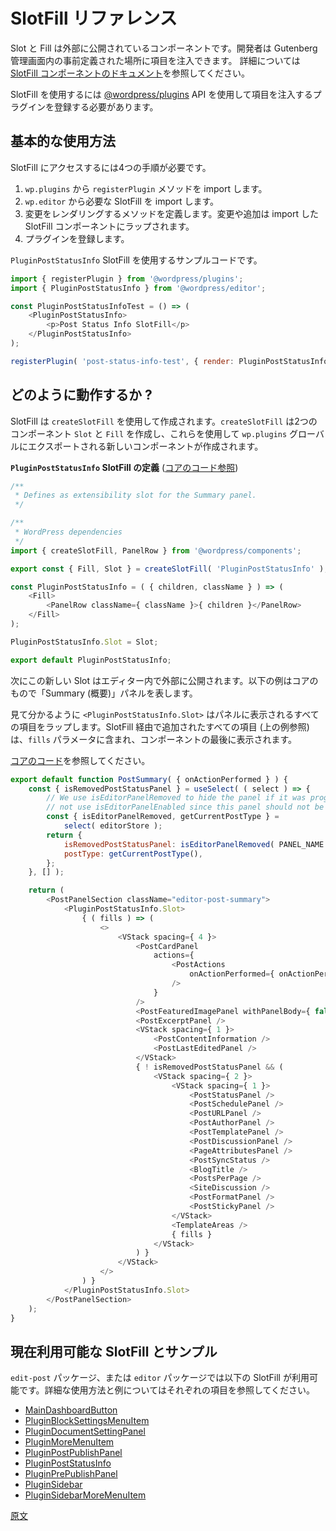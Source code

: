 <!--
# SlotFills Reference
 -->
# SlotFill リファレンス

<!--
Slot and Fill are components that have been exposed to allow developers to inject items into some predefined places in the Gutenberg admin experience.
Please see the [SlotFill component docs](/packages/components/src/slot-fill/README.md) for more details.

In order to use them, we must leverage the [@wordpress/plugins](/packages/plugins/README.md) api to register a plugin that will inject our items.
 -->
Slot と Fill は外部に公開されているコンポーネントです。開発者は Gutenberg 管理画面内の事前定義された場所に項目を注入できます。
詳細については [SlotFill コンポーネントのドキュメント](https://github.com/WordPress/gutenberg/blob/trunk/packages/components/src/slot-fill/README.md)を参照してください。

SlotFill を使用するには [@wordpress/plugins](https://github.com/WordPress/gutenberg/tree/trunk/packages/plugins) API を使用して項目を注入するプラグインを登録する必要があります。

<!--
## Usage overview
 -->
## 基本的な使用方法

<!--
In order to access the SlotFills, we need to do four things:

1. Import the `registerPlugin` method from `wp.plugins`.
2. Import the SlotFill we want from `wp.editor`.
3. Define a method to render our changes. Our changes/additions will be wrapped in the SlotFill component we imported.
4. Register the plugin.

Here is an example using the `PluginPostStatusInfo` slotFill:
 -->

SlotFill にアクセスするには4つの手順が必要です。

1. `wp.plugins` から `registerPlugin` メソッドを import します。
2. `wp.editor` から必要な SlotFill を import します。
3. 変更をレンダリングするメソッドを定義します。変更や追加は import した SlotFill コンポーネントにラップされます。
4. プラグインを登録します。

`PluginPostStatusInfo` SlotFill を使用するサンプルコードです。

```js
import { registerPlugin } from '@wordpress/plugins';
import { PluginPostStatusInfo } from '@wordpress/editor';

const PluginPostStatusInfoTest = () => (
	<PluginPostStatusInfo>
		<p>Post Status Info SlotFill</p>
	</PluginPostStatusInfo>
);

registerPlugin( 'post-status-info-test', { render: PluginPostStatusInfoTest } );
```
<!--
## How do they work?
 -->
## どのように動作するか ?

<!--
SlotFills are created using `createSlotFill`. This creates two components, `Slot` and `Fill` which are then used to create a new component that is exported on the `wp.plugins` global.

**Definition of the `PluginPostStatusInfo` SlotFill** ([see core code](https://github.com/WordPress/gutenberg/blob/HEAD/packages/editor/src/components/plugin-post-status-info/index.js#L55))
 -->
SlotFill は `createSlotFill` を使用して作成されます。`createSlotFill` は2つのコンポーネント `Slot` と `Fill` を作成し、これらを使用して `wp.plugins` グローバルにエクスポートされる新しいコンポーネントが作成されます。

**`PluginPostStatusInfo` SlotFill の定義** ([コアのコード参照](https://github.com/WordPress/gutenberg/blob/HEAD/packages/editor/src/components/plugin-post-status-info/index.js#L55))

```js
/**
 * Defines as extensibility slot for the Summary panel.
 */

/**
 * WordPress dependencies
 */
import { createSlotFill, PanelRow } from '@wordpress/components';

export const { Fill, Slot } = createSlotFill( 'PluginPostStatusInfo' );

const PluginPostStatusInfo = ( { children, className } ) => (
	<Fill>
		<PanelRow className={ className }>{ children }</PanelRow>
	</Fill>
);

PluginPostStatusInfo.Slot = Slot;

export default PluginPostStatusInfo;
```
<!--
This new Slot is then exposed in the editor. The example below is from core and represents the Summary panel.

As we can see, the `<PluginPostStatusInfo.Slot>` is wrapping all of the items that will appear in the panel.
Any items that have been added via the SlotFill ( see the example above ), will be included in the `fills` parameter and be displayed in the end of the component.

See [core code](https://github.com/WordPress/gutenberg/tree/HEAD/packages/editor/src/components/sidebar/post-summary.js#L39).
 -->
次にこの新しい Slot はエディター内で外部に公開されます。以下の例はコアのもので「Summary (概要)」パネルを表します。

見て分かるように `<PluginPostStatusInfo.Slot>` はパネルに表示されるすべての項目をラップします。SlotFill 経由で追加されたすべての項目 (上の例参照) は、`fills` パラメータに含まれ、コンポーネントの最後に表示されます。

[コアのコード](https://github.com/WordPress/gutenberg/tree/HEAD/packages/editor/src/components/sidebar/post-summary.js#L39)を参照してください。

```js
export default function PostSummary( { onActionPerformed } ) {
	const { isRemovedPostStatusPanel } = useSelect( ( select ) => {
		// We use isEditorPanelRemoved to hide the panel if it was programmatically removed. We do
		// not use isEditorPanelEnabled since this panel should not be disabled through the UI.
		const { isEditorPanelRemoved, getCurrentPostType } =
			select( editorStore );
		return {
			isRemovedPostStatusPanel: isEditorPanelRemoved( PANEL_NAME ),
			postType: getCurrentPostType(),
		};
	}, [] );

	return (
		<PostPanelSection className="editor-post-summary">
			<PluginPostStatusInfo.Slot>
				{ ( fills ) => (
					<>
						<VStack spacing={ 4 }>
							<PostCardPanel
								actions={
									<PostActions
										onActionPerformed={ onActionPerformed }
									/>
								}
							/>
							<PostFeaturedImagePanel withPanelBody={ false } />
							<PostExcerptPanel />
							<VStack spacing={ 1 }>
								<PostContentInformation />
								<PostLastEditedPanel />
							</VStack>
							{ ! isRemovedPostStatusPanel && (
								<VStack spacing={ 2 }>
									<VStack spacing={ 1 }>
										<PostStatusPanel />
										<PostSchedulePanel />
										<PostURLPanel />
										<PostAuthorPanel />
										<PostTemplatePanel />
										<PostDiscussionPanel />
										<PageAttributesPanel />
										<PostSyncStatus />
										<BlogTitle />
										<PostsPerPage />
										<SiteDiscussion />
										<PostFormatPanel />
										<PostStickyPanel />
									</VStack>
									<TemplateAreas />
									{ fills }
								</VStack>
							) }
						</VStack>
					</>
				) }
			</PluginPostStatusInfo.Slot>
		</PostPanelSection>
	);
}
```
<!--
## Currently available SlotFills and examples
 -->
## 現在利用可能な SlotFill とサンプル

<!--
The following SlotFills are available in the `edit-post` package. Please refer to the individual items below for usage and example details:
The following SlotFills are available in the `edit-post` or `editor` packages. Please refer to the individual items below for usage and example details:

-   [MainDashboardButton](/docs/reference-guides/slotfills/main-dashboard-button.md)
-   [PluginBlockSettingsMenuItem](/docs/reference-guides/slotfills/plugin-block-settings-menu-item.md)
-   [PluginDocumentSettingPanel](/docs/reference-guides/slotfills/plugin-document-setting-panel.md)
-   [PluginMoreMenuItem](/docs/reference-guides/slotfills/plugin-more-menu-item.md)
-   [PluginPostPublishPanel](/docs/reference-guides/slotfills/plugin-post-publish-panel.md)
-   [PluginPostStatusInfo](/docs/reference-guides/slotfills/plugin-post-status-info.md)
-   [PluginPrePublishPanel](/docs/reference-guides/slotfills/plugin-pre-publish-panel.md)
-   [PluginSidebar](/docs/reference-guides/slotfills/plugin-sidebar.md)
-   [PluginSidebarMoreMenuItem](/docs/reference-guides/slotfills/plugin-sidebar-more-menu-item.md)
 -->

`edit-post` パッケージ、または `editor` パッケージでは以下の SlotFill が利用可能です。詳細な使用方法と例についてはそれぞれの項目を参照してください。

- [MainDashboardButton](https://developer.wordpress.org/block-editor/developers/slotfills/main-dashboard-button/)
- [PluginBlockSettingsMenuItem](https://developer.wordpress.org/block-editor/developers/slotfills/plugin-block-settings-menu-item/)
- [PluginDocumentSettingPanel](https://developer.wordpress.org/block-editor/developers/slotfills/plugin-document-setting-panel/)
- [PluginMoreMenuItem](https://developer.wordpress.org/block-editor/developers/slotfills/plugin-more-menu-item/)
- [PluginPostPublishPanel](https://developer.wordpress.org/block-editor/developers/slotfills/plugin-post-publish-panel/)
- [PluginPostStatusInfo](https://developer.wordpress.org/block-editor/developers/slotfills/plugin-post-status-info/)
- [PluginPrePublishPanel](https://developer.wordpress.org/block-editor/developers/slotfills/plugin-pre-publish-panel/)
- [PluginSidebar](https://developer.wordpress.org/block-editor/developers/slotfills/plugin-sidebar/)
- [PluginSidebarMoreMenuItem](https://developer.wordpress.org/block-editor/developers/slotfills/plugin-sidebar-more-menu-item/)

[原文](https://github.com/WordPress/gutenberg/blob/trunk/packages/components/src/slot-fill/README.md)
